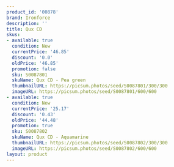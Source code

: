 ```yaml
---
product_id: '00878'
brand: Ironforce
description: ''
title: Qux CD
skus:
- available: true
  condition: New
  currentPrice: '46.85'
  discount: '0.0'
  oldPrice: '46.85'
  promotion: false
  sku: S0087801
  skuName: Qux CD - Pea green
  thumbnailURL: https://picsum.photos/seed/S0087801/300/300
  imageURL: https://picsum.photos/seed/S0087801/600/600
- available: true
  condition: New
  currentPrice: '25.17'
  discount: '0.43'
  oldPrice: '44.48'
  promotion: true
  sku: S0087802
  skuName: Qux CD - Aquamarine
  thumbnailURL: https://picsum.photos/seed/S0087802/300/300
  imageURL: https://picsum.photos/seed/S0087802/600/600
layout: product
---
```

